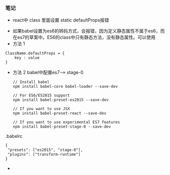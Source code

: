 ### 笔记

- react中 class 里面设置 static defaultProps报错
 + 如果babel设置为es6的转码方式，会报错，因为定义静态属性不属于es6，而在es7的草案中。ES6的class中只有静态方法，没有静态属性。可以使用
 + 方法 1
 ```
 ClassName.defaultProps = {
     key : value
 }
 ```
 + 方法 2
 babel中配置es7--> stage-0

    ```
    // Install babel
    npm install babel-core babel-loader --save-dev

    // For ES6/ES2015 support
    npm install babel-preset-es2015 --save-dev

    // If you want to use JSX
    npm install babel-preset-react --save-dev

    // If you want to use experimental ES7 features
    npm install babel-preset-stage-0 --save-dev
    ```

 .babelrc
 ```
 {
  "presets": ["es2015", "stage-0"],
  "plugins": ["transform-runtime"]
 }
 ```

 - 